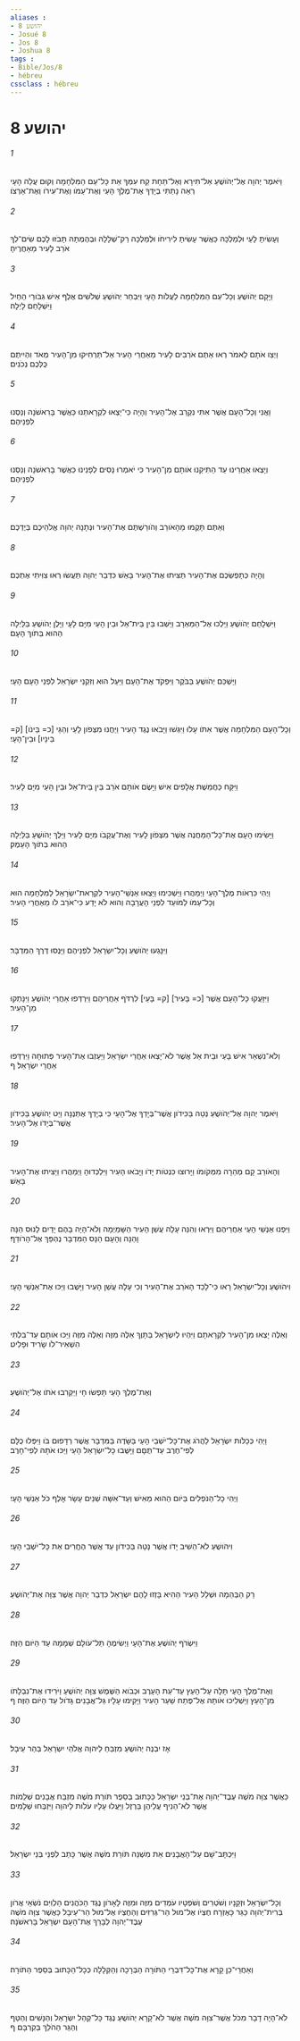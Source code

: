 ```yaml
---
aliases : 
- יהושע 8
- Josué 8
- Jos 8
- Joshua 8
tags : 
- Bible/Jos/8
- hébreu
cssclass : hébreu
---
```


# יהושע 8

###### 1
וַיֹּאמֶר יְהוָה אֶל־יְהֹושֻׁעַ אַל־תִּירָא וְאַל־תֵּחָת קַח עִמְּךָ אֵת כָּל־עַם הַמִּלְחָמָה וְקוּם עֲלֵה הָעָי רְאֵה נָתַתִּי בְיָדְךָ אֶת־מֶלֶךְ הָעַי וְאֶת־עַמֹּו וְאֶת־עִירֹו וְאֶת־אַרְצֹו׃
###### 2
וְעָשִׂיתָ לָעַי וּלְמַלְכָּהּ כַּאֲשֶׁר עָשִׂיתָ לִירִיחֹו וּלְמַלְכָּהּ רַק־שְׁלָלָהּ וּבְהֶמְתָּהּ תָּבֹזּוּ לָכֶם שִׂים־לְךָ אֹרֵב לָעִיר מֵאַחֲרֶיהָ׃
###### 3
וַיָּקָם יְהֹושֻׁעַ וְכָל־עַם הַמִּלְחָמָה לַעֲלֹות הָעָי וַיִּבְחַר יְהֹושֻׁעַ שְׁלֹשִׁים אֶלֶף אִישׁ גִּבֹּורֵי הַחַיִל וַיִּשְׁלָחֵם לָיְלָה׃
###### 4
וַיְצַו אֹתָם לֵאמֹר רְאוּ אַתֶּם אֹרְבִים לָעִיר מֵאַחֲרֵי הָעִיר אַל־תַּרְחִיקוּ מִן־הָעִיר מְאֹד וִהְיִיתֶם כֻּלְּכֶם נְכֹנִים׃
###### 5
וַאֲנִי וְכָל־הָעָם אֲשֶׁר אִתִּי נִקְרַב אֶל־הָעִיר וְהָיָה כִּי־יֵצְאוּ לִקְרָאתֵנוּ כַּאֲשֶׁר בָּרִאשֹׁנָה וְנַסְנוּ לִפְנֵיהֶם׃
###### 6
וְיָצְאוּ אַחֲרֵינוּ עַד הַתִּיקֵנוּ אֹותָם מִן־הָעִיר כִּי יֹאמְרוּ נָסִים לְפָנֵינוּ כַּאֲשֶׁר בָּרִאשֹׁנָה וְנַסְנוּ לִפְנֵיהֶם׃
###### 7
וְאַתֶּם תָּקֻמוּ מֵהָאֹורֵב וְהֹורַשְׁתֶּם אֶת־הָעִיר וּנְתָנָהּ יְהוָה אֱלֹהֵיכֶם בְּיֶדְכֶם׃
###### 8
וְהָיָה כְּתָפְשְׂכֶם אֶת־הָעִיר תַּצִּיתוּ אֶת־הָעִיר בָּאֵשׁ כִּדְבַר יְהוָה תַּעֲשׂוּ רְאוּ צִוִּיתִי אֶתְכֶם׃
###### 9
וַיִּשְׁלָחֵם יְהֹושֻׁעַ וַיֵּלְכוּ אֶל־הַמַּאְרָב וַיֵּשְׁבוּ בֵּין בֵּית־אֵל וּבֵין הָעַי מִיָּם לָעָי וַיָּלֶן יְהֹושֻׁעַ בַּלַּיְלָה הַהוּא בְּתֹוךְ הָעָם׃
###### 10
וַיַּשְׁכֵּם יְהֹושֻׁעַ בַּבֹּקֶר וַיִּפְקֹד אֶת־הָעָם וַיַּעַל הוּא וְזִקְנֵי יִשְׂרָאֵל לִפְנֵי הָעָם הָעָי׃
###### 11
וְכָל־הָעָם הַמִּלְחָמָה אֲשֶׁר אִתֹּו עָלוּ וַיִּגְּשׁוּ וַיָּבֹאוּ נֶגֶד הָעִיר וַיַּחֲנוּ מִצְּפֹון לָעַי וְהַגַּי [כ= בֵּינֹו] [ק= בֵּינָיו] וּבֵין־הָעָי׃
###### 12
וַיִּקַּח כַּחֲמֵשֶׁת אֲלָפִים אִישׁ וַיָּשֶׂם אֹותָם אֹרֵב בֵּין בֵּית־אֵל וּבֵין הָעַי מִיָּם לָעִיר׃
###### 13
וַיָּשִׂימוּ הָעָם אֶת־כָּל־הַמַּחֲנֶה אֲשֶׁר מִצְּפֹון לָעִיר וְאֶת־עֲקֵבֹו מִיָּם לָעִיר וַיֵּלֶךְ יְהֹושֻׁעַ בַּלַּיְלָה הַהוּא בְּתֹוךְ הָעֵמֶק׃
###### 14
וַיְהִי כִּרְאֹות מֶלֶךְ־הָעַי וַיְמַהֲרוּ וַיַּשְׁכִּימוּ וַיֵּצְאוּ אַנְשֵׁי־הָעִיר לִקְרַאת־יִשְׂרָאֵל לַמִּלְחָמָה הוּא וְכָל־עַמֹּו לַמֹּועֵד לִפְנֵי הָעֲרָבָה וְהוּא לֹא יָדַע כִּי־אֹרֵב לֹו מֵאַחֲרֵי הָעִיר׃
###### 15
וַיִּנָּגְעוּ יְהֹושֻׁעַ וְכָל־יִשְׂרָאֵל לִפְנֵיהֶם וַיָּנֻסוּ דֶּרֶךְ הַמִּדְבָּר׃
###### 16
וַיִּזָּעֲקוּ כָּל־הָעָם אֲשֶׁר [כ= בָּעִיר] [ק= בָּעַי] לִרְדֹּף אַחֲרֵיהֶם וַיִּרְדְּפוּ אַחֲרֵי יְהֹושֻׁעַ וַיִּנָּתְקוּ מִן־הָעִיר׃
###### 17
וְלֹא־נִשְׁאַר אִישׁ בָּעַי וּבֵית אֵל אֲשֶׁר לֹא־יָצְאוּ אַחֲרֵי יִשְׂרָאֵל וַיַּעַזְבוּ אֶת־הָעִיר פְּתוּחָה וַיִּרְדְּפוּ אַחֲרֵי יִשְׂרָאֵל׃ ף
###### 18
וַיֹּאמֶר יְהוָה אֶל־יְהֹושֻׁעַ נְטֵה בַּכִּידֹון אֲשֶׁר־בְּיָדְךָ אֶל־הָעַי כִּי בְיָדְךָ אֶתְּנֶנָּה וַיֵּט יְהֹושֻׁעַ בַּכִּידֹון אֲשֶׁר־בְּיָדֹו אֶל־הָעִיר׃
###### 19
וְהָאֹורֵב קָם מְהֵרָה מִמְּקֹומֹו וַיָּרוּצוּ כִּנְטֹות יָדֹו וַיָּבֹאוּ הָעִיר וַיִּלְכְּדוּהָ וַיְמַהֲרוּ וַיַּצִּיתוּ אֶת־הָעִיר בָּאֵשׁ׃
###### 20
וַיִּפְנוּ אַנְשֵׁי הָעַי אַחֲרֵיהֶם וַיִּרְאוּ וְהִנֵּה עָלָה עֲשַׁן הָעִיר הַשָּׁמַיְמָה וְלֹא־הָיָה בָהֶם יָדַיִם לָנוּס הֵנָּה וָהֵנָּה וְהָעָם הַנָּס הַמִּדְבָּר נֶהְפַּךְ אֶל־הָרֹודֵף׃
###### 21
וִיהֹושֻׁעַ וְכָל־יִשְׂרָאֵל רָאוּ כִּי־לָכַד הָאֹרֵב אֶת־הָעִיר וְכִי עָלָה עֲשַׁן הָעִיר וַיָּשֻׁבוּ וַיַּכּוּ אֶת־אַנְשֵׁי הָעָי׃
###### 22
וְאֵלֶּה יָצְאוּ מִן־הָעִיר לִקְרָאתָם וַיִּהְיוּ לְיִשְׂרָאֵל בַּתָּוֶךְ אֵלֶּה מִזֶּה וְאֵלֶּה מִזֶּה וַיַּכּוּ אֹותָם עַד־בִּלְתִּי הִשְׁאִיר־לֹו שָׂרִיד וּפָלִיט׃
###### 23
וְאֶת־מֶלֶךְ הָעַי תָּפְשׂוּ חָי וַיַּקְרִבוּ אֹתֹו אֶל־יְהֹושֻׁעַ׃
###### 24
וַיְהִי כְּכַלֹּות יִשְׂרָאֵל לַהֲרֹג אֶת־כָּל־יֹשְׁבֵי הָעַי בַּשָּׂדֶה בַּמִּדְבָּר אֲשֶׁר רְדָפוּם בֹּו וַיִּפְּלוּ כֻלָּם לְפִי־חֶרֶב עַד־תֻּםָּם וַיָּשֻׁבוּ כָל־יִשְׂרָאֵל הָעַי וַיַּכּוּ אֹתָהּ לְפִי־חָרֶב׃
###### 25
וַיְהִי כָל־הַנֹּפְלִים בַּיֹּום הַהוּא מֵאִישׁ וְעַד־אִשָּׁה שְׁנֵים עָשָׂר אָלֶף כֹּל אַנְשֵׁי הָעָי׃
###### 26
וִיהֹושֻׁעַ לֹא־הֵשִׁיב יָדֹו אֲשֶׁר נָטָה בַּכִּידֹון עַד אֲשֶׁר הֶחֱרִים אֵת כָּל־יֹשְׁבֵי הָעָי׃
###### 27
רַק הַבְּהֵמָה וּשְׁלַל הָעִיר הַהִיא בָּזְזוּ לָהֶם יִשְׂרָאֵל כִּדְבַר יְהוָה אֲשֶׁר צִוָּה אֶת־יְהֹושֻׁעַ׃
###### 28
וַיִּשְׂרֹף יְהֹושֻׁעַ אֶת־הָעָי וַיְשִׂימֶהָ תֵּל־עֹולָם שְׁמָמָה עַד הַיֹּום הַזֶּה׃
###### 29
וְאֶת־מֶלֶךְ הָעַי תָּלָה עַל־הָעֵץ עַד־עֵת הָעָרֶב וּכְבֹוא הַשֶּׁמֶשׁ צִוָּה יְהֹושֻׁעַ וַיֹּרִידוּ אֶת־נִבְלָתֹו מִן־הָעֵץ וַיַּשְׁלִיכוּ אֹותָהּ אֶל־פֶּתַח שַׁעַר הָעִיר וַיָּקִימוּ עָלָיו גַּל־אֲבָנִים גָּדֹול עַד הַיֹּום הַזֶּה׃ ף
###### 30
אָז יִבְנֶה יְהֹושֻׁעַ מִזְבֵּחַ לַיהוָה אֱלֹהֵי יִשְׂרָאֵל בְּהַר עֵיבָל׃
###### 31
כַּאֲשֶׁר צִוָּה מֹשֶׁה עֶבֶד־יְהוָה אֶת־בְּנֵי יִשְׂרָאֵל כַּכָּתוּב בְּסֵפֶר תֹּורַת מֹשֶׁה מִזְבַּח אֲבָנִים שְׁלֵמֹות אֲשֶׁר לֹא־הֵנִיף עֲלֵיהֶן בַּרְזֶל וַיַּעֲלוּ עָלָיו עֹלֹות לַיהוָה וַיִּזְבְּחוּ שְׁלָמִים׃
###### 32
וַיִּכְתָּב־שָׁם עַל־הָאֲבָנִים אֵת מִשְׁנֵה תֹּורַת מֹשֶׁה אֲשֶׁר כָּתַב לִפְנֵי בְּנֵי יִשְׂרָאֵל׃
###### 33
וְכָל־יִשְׂרָאֵל וּזְקֵנָיו וְשֹׁטְרִים וְשֹׁפְטָיו עֹמְדִים מִזֶּה וּמִזֶּה לָאָרֹון נֶגֶד הַכֹּהֲנִים הַלְוִיִּם נֹשְׂאֵי אֲרֹון בְּרִית־יְהוָה כַּגֵּר כָּאֶזְרָח חֶצְיֹו אֶל־מוּל הַר־גְּרִזִים וְהַחֶצְיֹו אֶל־מוּל הַר־עֵיבָל כַּאֲשֶׁר צִוָּה מֹשֶׁה עֶבֶד־יְהוָה לְבָרֵךְ אֶת־הָעָם יִשְׂרָאֵל בָּרִאשֹׁנָה׃
###### 34
וְאַחֲרֵי־כֵן קָרָא אֶת־כָּל־דִּבְרֵי הַתֹּורָה הַבְּרָכָה וְהַקְּלָלָה כְּכָל־הַכָּתוּב בְּסֵפֶר הַתֹּורָה׃
###### 35
לֹא־הָיָה דָבָר מִכֹּל אֲשֶׁר־צִוָּה מֹשֶׁה אֲשֶׁר לֹא־קָרָא יְהֹושֻׁעַ נֶגֶד כָּל־קְהַל יִשְׂרָאֵל וְהַנָּשִׁים וְהַטַּף וְהַגֵּר הַהֹלֵךְ בְּקִרְבָּם׃ ף
